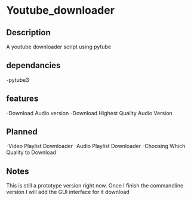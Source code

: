 # Youtube_downloader
## Description
A youtube downloader script using pytube
## dependancies
-pytube3

## features
-Download Audio version
-Download Highest Quality Audio Version

## Planned
-Video Playlist Downloader
-Audio Playlist Downloader
-Choosing Which Quality to Download


##  Notes
This is still a prototype version right now. Once I finish the commandline version I will add the GUI interface for it download

